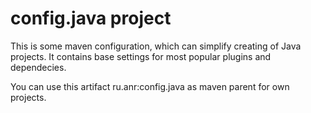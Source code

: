 config.java project
===========

This is some maven configuration, which can simplify creating of Java projects.
It contains base settings for most popular plugins and dependecies.

You can use this artifact ru.anr:config.java as maven parent for own projects.